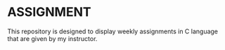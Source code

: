 # ASSIGNMENT
This repository is designed to display weekly assignments in C language that are given by my instructor.

